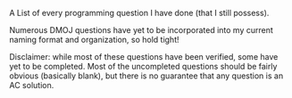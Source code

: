 A List of every programming question I have done (that I still possess).

Numerous DMOJ questions have yet to be incorporated into my current naming format and organization, so hold tight!

Disclaimer: while most of these questions have been verified, some have yet to be completed. Most of the uncompleted questions should be fairly obvious (basically blank), but there is no guarantee that any question is an AC solution.
